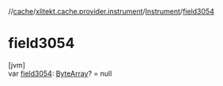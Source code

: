 //[cache](../../../index.md)/[xlitekt.cache.provider.instrument](../index.md)/[Instrument](index.md)/[field3054](field3054.md)

# field3054

[jvm]\
var [field3054](field3054.md): [ByteArray](https://kotlinlang.org/api/latest/jvm/stdlib/kotlin/-byte-array/index.html)? = null
